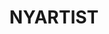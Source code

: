 ---
ee_id: '4476'
site: '1'
type: '2'
url: 2018-134-nyartist
title: NYARTIST
year: '2018'
display_year: '2018'
medium: 'Algorithmic score for pipe organ. '
dims: ''
pitch: 'Algo pipe organ piece which was made to be recorded &amp; inserted into the
  gym mix at the Sharjah Radisson 4 the Sharjah Biennial 14. '
ps: ''
live_url: http://nyartist.coryarcangel.com
related: "[4496] [2020-035-nyartist] 2020-035 NYARTIST"
youtube: ''
related_code: ''
imgs: sharjah-biennial-2019-03-db-ih--LoHh.jpg
subheading: ''
download: ''
add_credit: ''
commission: ''
layout: things-i-made
---